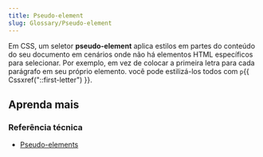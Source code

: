 ```yaml
---
title: Pseudo-element
slug: Glossary/Pseudo-element
---
```


Em CSS, um seletor **pseudo-element** aplica estilos em partes do conteúdo do seu documento em cenários onde não há elementos HTML específicos para selecionar. Por exemplo, em vez de colocar a primeira letra para cada parágrafo em seu próprio elemento. você pode estilizá-los todos com `p`{{ Cssxref("::first-letter") }}.

## Aprenda mais

### Referência técnica

- [Pseudo-elements](/pt-BR/docs/Web/CSS/Pseudo-elements)
